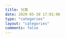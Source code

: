 ```yaml
---
title: 分类
date: 2020-05-30 17:01:06
type: "categories"
layout: "categories"
comments: false
---
```

